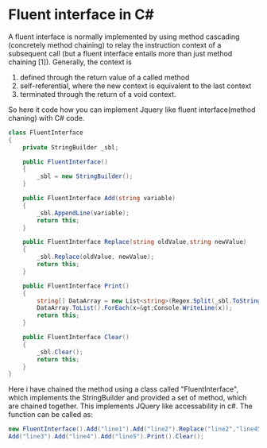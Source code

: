 **Fluent interface in C#**
===

A fluent interface is normally implemented by using method cascading (concretely method chaining) to relay the instruction context of a subsequent call (but a fluent interface entails more than just method chaining [1]). Generally, the context is
1. defined through the return value of a called method
2. self-referential, where the new context is equivalent to the last context
3. terminated through the return of a void context.

So here it code how you can implement Jquery like fluent interface(method chaning) with C# code.
```cs
class FluentInterface
{
	private StringBuilder _sbl;

	public FluentInterface()
	{
		_sbl = new StringBuilder();
	}

	public FluentInterface Add(string variable)
	{
		_sbl.AppendLine(variable);
		return this;
	}

	public FluentInterface Replace(string oldValue,string newValue)
	{
		_sbl.Replace(oldValue, newValue);
		return this;
	}

	public FluentInterface Print()
	{
		string[] DataArray = new List<string>(Regex.Split(_sbl.ToString(), Environment.NewLine)).ToArray();
		DataArray.ToList().ForEach(x=&gt;Console.WriteLine(x));
		return this;
	}

	public FluentInterface Clear()
	{
		_sbl.Clear();
		return this;
	}
}
```

Here i have chained the method using a class called "FluentInterface", which implements the StringBuilder and provided a set of method, which are chained together. This implements JQuery like accessability in c#. The function can be called as:

```cs
new FluentInterface().Add("line1").Add("line2").Replace("line2","line456").
Add("line3").Add("line4").Add("line5").Print().Clear();
```
